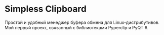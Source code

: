 # Simpless Clipboard
Простой и удобный менеджер буфера обмена для Linux-дистрибутивов. Мой первый проект, связанный с библиотеками Pyperclip и PyQT 6.
